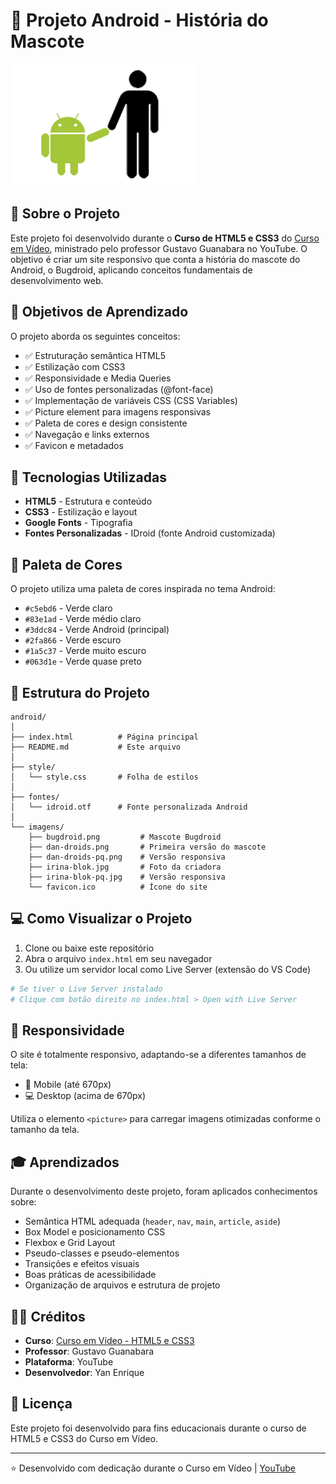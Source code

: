 # 🤖 Projeto Android - História do Mascote

![Bugdroid](imagens/bugdroid.png)

## 📖 Sobre o Projeto

Este projeto foi desenvolvido durante o **Curso de HTML5 e CSS3** do [Curso em Vídeo](https://www.cursoemvideo.com/), ministrado pelo professor Gustavo Guanabara no YouTube. O objetivo é criar um site responsivo que conta a história do mascote do Android, o Bugdroid, aplicando conceitos fundamentais de desenvolvimento web.

## 🎯 Objetivos de Aprendizado

O projeto aborda os seguintes conceitos:

- ✅ Estruturação semântica HTML5
- ✅ Estilização com CSS3
- ✅ Responsividade e Media Queries
- ✅ Uso de fontes personalizadas (@font-face)
- ✅ Implementação de variáveis CSS (CSS Variables)
- ✅ Picture element para imagens responsivas
- ✅ Paleta de cores e design consistente
- ✅ Navegação e links externos
- ✅ Favicon e metadados

## 🚀 Tecnologias Utilizadas

- **HTML5** - Estrutura e conteúdo
- **CSS3** - Estilização e layout
- **Google Fonts** - Tipografia
- **Fontes Personalizadas** - IDroid (fonte Android customizada)

## 🎨 Paleta de Cores

O projeto utiliza uma paleta de cores inspirada no tema Android:

- `#c5ebd6` - Verde claro
- `#83e1ad` - Verde médio claro
- `#3ddc84` - Verde Android (principal)
- `#2fa866` - Verde escuro
- `#1a5c37` - Verde muito escuro
- `#063d1e` - Verde quase preto

## 📁 Estrutura do Projeto

```
android/
│
├── index.html          # Página principal
├── README.md           # Este arquivo
│
├── style/
│   └── style.css       # Folha de estilos
│
├── fontes/
│   └── idroid.otf      # Fonte personalizada Android
│
└── imagens/
    ├── bugdroid.png         # Mascote Bugdroid
    ├── dan-droids.png       # Primeira versão do mascote
    ├── dan-droids-pq.png    # Versão responsiva
    ├── irina-blok.jpg       # Foto da criadora
    ├── irina-blok-pq.jpg    # Versão responsiva
    └── favicon.ico          # Ícone do site
```

## 💻 Como Visualizar o Projeto

1. Clone ou baixe este repositório
2. Abra o arquivo `index.html` em seu navegador
3. Ou utilize um servidor local como Live Server (extensão do VS Code)

```bash
# Se tiver o Live Server instalado
# Clique com botão direito no index.html > Open with Live Server
```

## 📱 Responsividade

O site é totalmente responsivo, adaptando-se a diferentes tamanhos de tela:

- 📱 Mobile (até 670px)
- 💻 Desktop (acima de 670px)

Utiliza o elemento `<picture>` para carregar imagens otimizadas conforme o tamanho da tela.

## 🎓 Aprendizados

Durante o desenvolvimento deste projeto, foram aplicados conhecimentos sobre:

- Semântica HTML adequada (`header`, `nav`, `main`, `article`, `aside`)
- Box Model e posicionamento CSS
- Flexbox e Grid Layout
- Pseudo-classes e pseudo-elementos
- Transições e efeitos visuais
- Boas práticas de acessibilidade
- Organização de arquivos e estrutura de projeto

## 👨‍🏫 Créditos

- **Curso**: [Curso em Vídeo - HTML5 e CSS3](https://www.cursoemvideo.com/)
- **Professor**: Gustavo Guanabara
- **Plataforma**: YouTube
- **Desenvolvedor**: Yan Enrique

## 📝 Licença

Este projeto foi desenvolvido para fins educacionais durante o curso de HTML5 e CSS3 do Curso em Vídeo.

---

⭐ Desenvolvido com dedicação durante o Curso em Vídeo | [YouTube](https://youtube.com/channel/UCrWvhVmt0Qac3HgsjQK62FQ/CursoemV%C3%ADdeo?si=9VFZ6noBvOmSrSOh)
